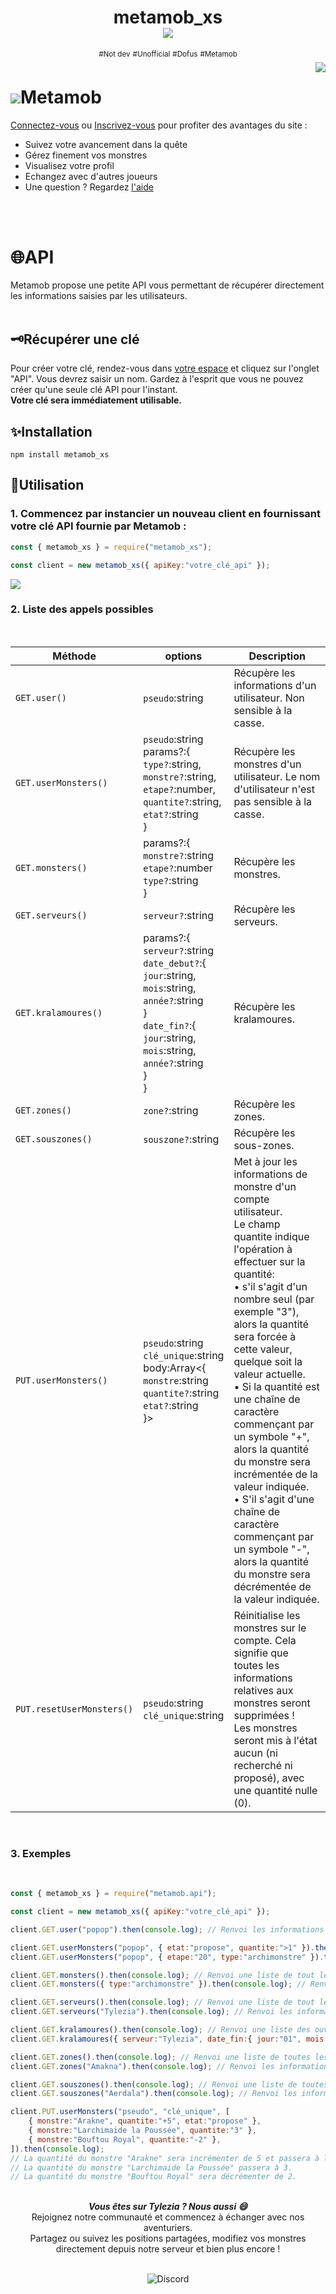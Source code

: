 <div align=center>
<h1>
metamob_xs<br>
<img src=https://img.shields.io/badge/JavaScript-100%25-yellow?style=plastic>
<br>
</h1>
<sup>#Not dev</sup> <sup>#Unofficial</sup> <sup>#Dofus</sup> <sup>#Metamob</sup>
<br>
</div>

<img align=right src="https://metamob.fr/img/otomai.png">
<h1><img src="https://metamob.fr/img/logo.png">Metamob</h1>
<a href="https://metamob.fr/connexion">Connectez-vous</a> ou <a href="https://metamob.fr/inscription">Inscrivez-vous</a> pour profiter des avantages du site :
    <ul>
        <li>Suivez votre avancement dans la quête</li>
        <li>Gérez finement vos monstres</li>
        <li>Visualisez votre profil</li>
        <li>Echangez avec d'autres joueurs</li>
        <li>Une question ? Regardez <a href="https://metamob.fr/aide">l'aide</a></li>
      </ul>
<br>
<br>
<h1>🌐API</h1>
Metamob propose une petite API vous permettant de récupérer directement les informations saisies par les utilisateurs.
<br>
<br>
<h2>🗝️Récupérer une clé</h2>
Pour créer votre clé, rendez-vous dans <a href="https://metamob.fr/utilisateur/mon_profil">votre espace</a> et cliquez sur l'onglet "API".
Vous devrez saisir un nom. Gardez à l'esprit que vous ne pouvez créer qu'une seule clé API pour l'instant.<br>
<b>Votre clé sera immédiatement utilisable.</b>
<br>
<h2>✨Installation</h2>

`npm install metamob_xs`
<br>
<h2>👀Utilisation</h2>
<h3>1. Commencez par instancier un nouveau client en fournissant votre clé API fournie par Metamob :</h3>

```js
const { metamob_xs } = require("metamob_xs");

const client = new metamob_xs({ apiKey:"votre_clé_api" });
```

<img src="https://user-images.githubusercontent.com/114710533/234149976-268042b8-9300-4fda-92f8-fa781541abad.png">

<br>
<h3>2. Liste des appels possibles</h3>
<br>

Méthode | options | Description |
| --- | --- | --- |
| `GET.user()` | `pseudo`:string | Récupère les informations d'un utilisateur. Non sensible à la casse. |
| `GET.userMonsters()` | `pseudo`:string<br>params?:{<br>`type?`:string,<br>`monstre?`:string,<br>`etape?`:number,<br>`quantite?`:string,<br>`etat?`:string<br>} | Récupère les monstres d'un utilisateur. Le nom d'utilisateur n'est pas sensible à la casse. |
| `GET.monsters()` | params?:{<br>`monstre?`:string<br>`etape?`:number<br>`type?`:string<br>} | Récupère les monstres. |
| `GET.serveurs()` | `serveur?`:string | Récupère les serveurs. |
| `GET.kralamoures()` | params?:{<br>`serveur?`:string<br>`date_debut?`:{<br>`jour`:string,<br>`mois`:string,<br>`année?`:string<br>}<br>`date_fin?`:{<br>`jour`:string,<br>`mois`:string,<br>`année?`:string<br>}<br>} | Récupère les kralamoures. |
| `GET.zones()` | `zone?`:string | Récupère les zones. |
| `GET.souszones()` | `souszone?`:string | Récupère les sous-zones. |
| `PUT.userMonsters()` | `pseudo`:string<br>`clé_unique`:string<br>body:Array<{<br>`monstre`:string<br>`quantite?`:string<br>`etat?`:string<br>}> | Met à jour les informations de monstre d'un compte utilisateur.<br>Le champ quantite indique l'opération à effectuer sur la quantité:<br>• s'il s'agit d'un nombre seul (par exemple "3"), alors la quantité sera forcée à cette valeur, quelque soit la valeur actuelle.<br>• Si la quantité est une chaîne de caractère commençant par un symbole "+", alors la quantité du monstre sera incrémentée de la valeur indiquée.<br>• S'il s'agit d'une chaîne de caractère commençant par un symbole "-", alors la quantité du monstre sera décrémentée de la valeur indiquée. |
| `PUT.resetUserMonsters()` | `pseudo`:string<br>`clé_unique`:string | Réinitialise les monstres sur le compte. Cela signifie que toutes les informations relatives aux monstres seront supprimées !<br>Les monstres seront mis à l'état aucun (ni recherché ni proposé), avec une quantité nulle (0). |

<br>
<h3>3. Exemples</h3>
<br>


```js
const { metamob_xs } = require("metamob.api");

const client = new metamob_xs({ apiKey:"votre_clé_api" });

client.GET.user("popop").then(console.log); // Renvoi les informations de l'utilisateur.

client.GET.userMonsters("popop", { etat:"propose", quantite:">1" }).then(console.log); // Renvoi les monstres "proposés" et dont l'utilisateur possède en + de 1 exemplaire.
client.GET.userMonsters("popop", { etape:"20", type:"archimonstre" }).then(console.log); // Renvoi une liste des "archimonstres" à l'étape 20 de l'utilisateur.

client.GET.monsters().then(console.log); // Renvoi une liste de tout les monstres.
client.GET.monsters({ type:"archimonstre" }).then(console.log); // Renvoi une liste de tout les archimonstres.

client.GET.serveurs().then(console.log); // Renvoi une liste de tout les serveurs.
client.GET.serveurs("Tylezia").then(console.log); // Renvoi les informations sur le serveur "Tylezia".

client.GET.kralamoures().then(console.log); // Renvoi une liste des ouvertures prévues entre la date du jour et 1 mois plus tard.
client.GET.kralamoures({ serveur:"Tylezia", date_fin:{ jour:"01", mois:"06" } }).then(console.log); // Renvoi une liste des ouvertures prévues entre la date du jour et le 01 juin de l'année en cours si la valeur "mois" est future cette année sinon de l'année prochaine.

client.GET.zones().then(console.log); // Renvoi une liste de toutes les zones.
client.GET.zones("Amakna").then(console.log); // Renvoi les informations sur la zone "Amakna".

client.GET.souszones().then(console.log); // Renvoi une liste de toutes les sous-zones.
client.GET.souszones("Aerdala").then(console.log); // Renvoi les informations sur la sous-zones "Aerdala".

client.PUT.userMonsters("pseudo", "clé_unique", [
	{ monstre:"Arakne", quantite:"+5", etat:"propose" },
	{ monstre:"Larchimaide la Poussée", quantite:"3" },
	{ monstre:"Bouftou Royal", quantite:"-2" },
]).then(console.log);
// La quantité du monstre "Arakne" sera incrémenter de 5 et passera à l'état "proposé".
// La quantité du monstre "Larchimaide la Poussée" passera à 3.
// La quantité du monstre "Bouftou Royal" sera décrémenter de 2.
```

<br>
<div align=center>
<b><i>
Vous êtes sur Tylezia ? Nous aussi 😄</i></b><br>
Rejoignez notre communauté et commencez à échanger avec nos aventuriers.<br>
Partagez ou suivez les positions partagées, modifiez vos monstres directement depuis notre serveur et bien plus encore !
<br>
<br>

![Discord](https://img.shields.io/discord/932030929621368862?color=%234c1130&label=Oak-Island&logo=Discord&logoColor=%234c1130&style=plastic)
</div>